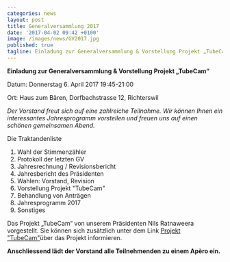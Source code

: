 ```yaml
---
categories: news
layout: post
title: Generalversammlung 2017
date: '2017-04-02 09:42 +0100'
image: /images/news/GV2017.jpg
published: true
tagline: Einladung zur Generalversammlung & Vorstellung Projekt „TubeCam“
---
```


**Einladung zur Generalversammlung & Vorstellung Projekt „TubeCam“**

Datum: Donnerstag 6. April 2017 19:45-21:00

Ort:   Haus zum Bären, Dorfbachstrasse 12, Richterswil


_Der Vorstand freut sich auf eine zahlreiche Teilnahme. Wir können Ihnen ein interessantes Jahresprogramm vorstellen und freuen uns auf einen schönen gemeinsamen Abend._


Die Traktandenliste

1. Wahl der Stimmenzähler
2. Protokoll der letzten GV
3. Jahresrechnung / Revisionsbericht
4. Jahresbericht des Präsidenten
5. Wahlen: Vorstand, Revision
6. Vorstellung Projekt "TubeCam"
7. Behandlung von Anträgen
8. Jahresprogramm 2017
9. Sonstiges


Das Projekt „TubeCam“ von unserem Präsidenten Nils Ratnaweera vorgestellt.
Sie können sich zusätzlich unter  dem Link [Projekt "TubeCam"](https://www.zhaw.ch/de/lsfm/institute-zentren/iunr/integrative-oekologie/wildtiermanagement/referenzprojekte/tubecam/)über das Projekt informieren.

**Anschliessend lädt der Vorstand alle Teilnehmenden zu einem Apèro ein.**
